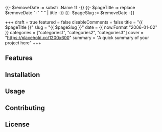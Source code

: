{{- $removeDate := substr .Name 11 -}}
{{- $pageTitle := replace $removeDate "-" " " | title -}}
{{- $pageSlug := $removeDate -}}

+++
draft = true
featured = false
disableComments = false
title = "{{ $pageTitle }}"
slug = "{{ $pageSlug }}"
date = {{ now.Format "2006-01-02" }}
categories = ["categories1", "categories2", "categories3"]
cover = "https://placehold.co/1200x600"
summary = "A quick summary of your project here"
+++

<!-- Provide an overview of the project -->

## Features

<!-- List and describe the features of the project -->

## Installation

<!-- Provide instructions on how to install and use the project -->

## Usage

<!-- Provide usage examples and instructions -->

## Contributing

<!-- Explain how others can contribute to the project -->

## License

<!-- Include licensing information -->
